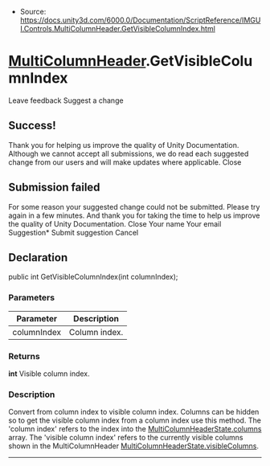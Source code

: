 * Source: https://docs.unity3d.com/6000.0/Documentation/ScriptReference/IMGUI.Controls.MultiColumnHeader.GetVisibleColumnIndex.html

#  [MultiColumnHeader](https://docs.unity3d.com/6000.0/Documentation/ScriptReference/IMGUI.Controls.MultiColumnHeader.html).GetVisibleColumnIndex
Leave feedback
Suggest a change
## Success!
Thank you for helping us improve the quality of Unity Documentation. Although we cannot accept all submissions, we do read each suggested change from our users and will make updates where applicable.
Close
## Submission failed
For some reason your suggested change could not be submitted. Please <a>try again</a> in a few minutes. And thank you for taking the time to help us improve the quality of Unity Documentation.
Close
Your name Your email Suggestion* Submit suggestion
Cancel
## Declaration
public int GetVisibleColumnIndex(int columnIndex); 
### Parameters
Parameter | Description  
---|---  
columnIndex | Column index.  
### Returns
**int** Visible column index. 
### Description
Convert from column index to visible column index.
Columns can be hidden so to get the visible column index from a column index use this method. The 'column index' refers to the index into the [MultiColumnHeaderState.columns](https://docs.unity3d.com/6000.0/Documentation/ScriptReference/IMGUI.Controls.MultiColumnHeaderState-columns.html) array. The 'visible column index' refers to the currently visible columns shown in the MultiColumnHeader [MultiColumnHeaderState.visibleColumns](https://docs.unity3d.com/6000.0/Documentation/ScriptReference/IMGUI.Controls.MultiColumnHeaderState-visibleColumns.html).
* * *
